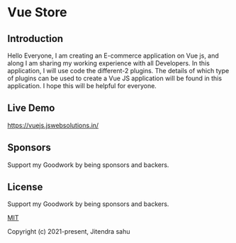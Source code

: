 # Vue Store

## Introduction

Hello Everyone, I am creating an E-commerce application on Vue js, and along I am sharing my working experience with all Developers. In this application, I will use code the different-2 plugins. The details of which type of plugins can be used to create a Vue JS application will be found in this application. I hope this will be helpful for everyone.

## Live Demo

https://vuejs.jswebsolutions.in/

## Sponsors
Support my Goodwork by being sponsors and backers.


## License
Support my Goodwork by being sponsors and backers.

<a href="https://opensource.org/licenses/MIT">MIT</a>

Copyright (c) 2021-present, Jitendra sahu





 



